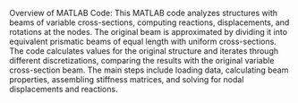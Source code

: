 Overview of MATLAB Code: 
This MATLAB code analyzes structures with beams of variable cross-sections, computing reactions, displacements, and rotations at the nodes. The original beam is approximated by dividing it into equivalent prismatic beams of equal length with uniform cross-sections. The code calculates values for the original structure and iterates through different discretizations, comparing the results with the original variable cross-section beam. The main steps include loading data, calculating beam properties, assembling stiffness matrices, and solving for nodal displacements and reactions.
